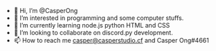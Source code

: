 - 👋 Hi, I’m @CasperOng
- 👀 I’m interested in programming and some computer stuffs.
- 🌱 I’m currently learning node.js python HTML and CSS
- 💞️ I’m looking to collaborate on discord.py development.
- 📫 How to reach me casper@casperstudio.cf and Casper Ong#4661

<!---
CasperOng/CasperOng is a ✨ special ✨ repository because its `README.md` (this file) appears on your GitHub profile.
You can click the Preview link to take a look at your changes.
--->
